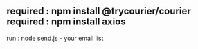 required : npm install @trycourier/courier  
required : npm install axios
-------------------------------------
run : node send.js - your email list
